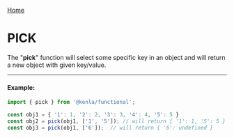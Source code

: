 [Home](./../../README.md)

# PICK

The "**pick**" function will select some specific key in an object and will return a new object with given key/value.

--------------
#### Example:
``` typescript
import { pick } from '@kenla/functional';

const obj1 = { '1': 1, '2': 2, '3': 3, '4': 4, '5': 5 }
const obj2 = pick(obj1, ['1', '5']); // will return { '1': 1, '5': 5 }
const obj3 = pick(obj1, ['6']);  // will return { '6': undefined }
```

